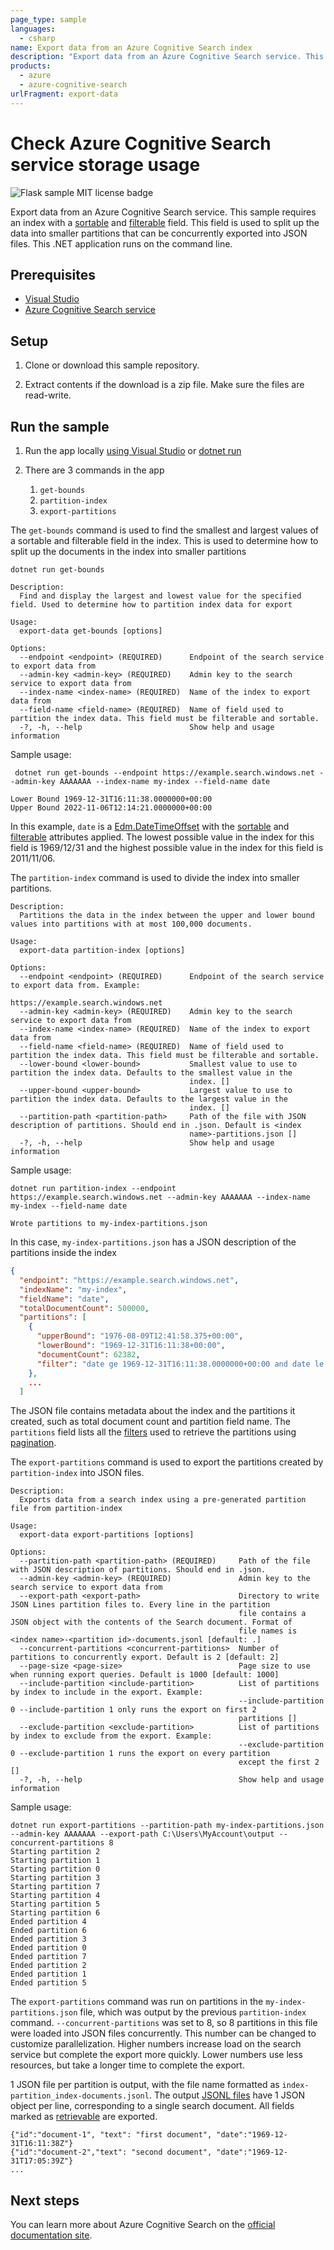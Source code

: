 ```yaml
---
page_type: sample
languages:
  - csharp
name: Export data from an Azure Cognitive Search index
description: "Export data from an Azure Cognitive Search service. This example builds a C# Console Application using the Azure Cognitive Search .NET SDK."
products:
  - azure
  - azure-cognitive-search
urlFragment: export-data
---
```


# Check Azure Cognitive Search service storage usage

![Flask sample MIT license badge](https://img.shields.io/badge/license-MIT-green.svg)

Export data from an Azure Cognitive Search service. This sample requires an index with a [sortable](https://learn.microsoft.com/azure/search/search-pagination-page-layout#ordering-with-orderby) and [filterable](https://learn.microsoft.com/azure/search/search-filters) field. This field is used to split up the data into smaller partitions that can be concurrently exported into JSON files. This .NET application runs on the command line.

## Prerequisites

- [Visual Studio](https://visualstudio.microsoft.com/downloads/)
- [Azure Cognitive Search service](https://docs.microsoft.com/azure/search/search-create-service-portal)

## Setup

1. Clone or download this sample repository.

1. Extract contents if the download is a zip file. Make sure the files are read-write.

## Run the sample

1. Run the app locally [using Visual Studio](https://docs.microsoft.com/azure/azure-functions/functions-develop-local) or [dotnet run](https://learn.microsoft.com/dotnet/core/tools/dotnet-run)

1. There are 3 commands in the app
    1. `get-bounds`
    1. `partition-index`
    1. `export-partitions`

The `get-bounds` command is used to find the smallest and largest values of a sortable and filterable field in the index. This is used to determine how to split up the documents in the index into smaller partitions

```
dotnet run get-bounds

Description:
  Find and display the largest and lowest value for the specified field. Used to determine how to partition index data for export

Usage:
  export-data get-bounds [options]

Options:
  --endpoint <endpoint> (REQUIRED)      Endpoint of the search service to export data from
  --admin-key <admin-key> (REQUIRED)    Admin key to the search service to export data from
  --index-name <index-name> (REQUIRED)  Name of the index to export data from
  --field-name <field-name> (REQUIRED)  Name of field used to partition the index data. This field must be filterable and sortable.
  -?, -h, --help                        Show help and usage information
```

Sample usage:

```
 dotnet run get-bounds --endpoint https://example.search.windows.net --admin-key AAAAAAA --index-name my-index --field-name date

Lower Bound 1969-12-31T16:11:38.0000000+00:00
Upper Bound 2022-11-06T12:14:21.0000000+00:00
```

In this example, `date` is a [Edm.DateTimeOffset](https://learn.microsoft.com/rest/api/searchservice/supported-data-types) with the [sortable](https://learn.microsoft.com/azure/search/search-pagination-page-layout#ordering-with-orderby) and [filterable](https://learn.microsoft.com/azure/search/search-filters) attributes applied. The lowest possible value in the index for this field is 1969/12/31 and the highest possible value in the index for this field is 2011/11/06.

The `partition-index` command is used to divide the index into smaller partitions.

```
Description:
  Partitions the data in the index between the upper and lower bound values into partitions with at most 100,000 documents.

Usage:
  export-data partition-index [options]

Options:
  --endpoint <endpoint> (REQUIRED)      Endpoint of the search service to export data from. Example:
                                        https://example.search.windows.net
  --admin-key <admin-key> (REQUIRED)    Admin key to the search service to export data from
  --index-name <index-name> (REQUIRED)  Name of the index to export data from
  --field-name <field-name> (REQUIRED)  Name of field used to partition the index data. This field must be filterable and sortable.
  --lower-bound <lower-bound>           Smallest value to use to partition the index data. Defaults to the smallest value in the
                                        index. []
  --upper-bound <upper-bound>           Largest value to use to partition the index data. Defaults to the largest value in the
                                        index. []
  --partition-path <partition-path>     Path of the file with JSON description of partitions. Should end in .json. Default is <index
                                        name>-partitions.json []
  -?, -h, --help                        Show help and usage information
```

Sample usage:

```
dotnet run partition-index --endpoint https://example.search.windows.net --admin-key AAAAAAA --index-name my-index --field-name date

Wrote partitions to my-index-partitions.json
```

In this case, `my-index-partitions.json` has a JSON description of the partitions inside the index

```json
{
  "endpoint": "https://example.search.windows.net",
  "indexName": "my-index",
  "fieldName": "date",
  "totalDocumentCount": 500000,
  "partitions": [
    {
      "upperBound": "1976-08-09T12:41:58.375+00:00",
      "lowerBound": "1969-12-31T16:11:38+00:00",
      "documentCount": 62382,
      "filter": "date ge 1969-12-31T16:11:38.0000000+00:00 and date le 1976-08-09T12:41:58.3750000+00:00"
    },
    ...
  ]
```

The JSON file contains metadata about the index and the partitions it created, such as total document count and partition field name. The `partitions` field lists all the [filters](https://learn.microsoft.com/azure/search/search-filters) used to retrieve the partitions using [pagination](https://learn.microsoft.com/azure/search/search-pagination-page-layout#paging-results).

The `export-partitions` command is used to export the partitions created by `partition-index` into JSON files.
```
Description:
  Exports data from a search index using a pre-generated partition file from partition-index

Usage:
  export-data export-partitions [options]

Options:
  --partition-path <partition-path> (REQUIRED)     Path of the file with JSON description of partitions. Should end in .json.
  --admin-key <admin-key> (REQUIRED)               Admin key to the search service to export data from
  --export-path <export-path>                      Directory to write JSON Lines partition files to. Every line in the partition
                                                   file contains a JSON object with the contents of the Search document. Format of
                                                   file names is <index name>-<partition id>-documents.jsonl [default: .]
  --concurrent-partitions <concurrent-partitions>  Number of partitions to concurrently export. Default is 2 [default: 2]
  --page-size <page-size>                          Page size to use when running export queries. Default is 1000 [default: 1000]
  --include-partition <include-partition>          List of partitions by index to include in the export. Example:
                                                   --include-partition 0 --include-partition 1 only runs the export on first 2
                                                   partitions []
  --exclude-partition <exclude-partition>          List of partitions by index to exclude from the export. Example:
                                                   --exclude-partition 0 --exclude-partition 1 runs the export on every partition
                                                   except the first 2 []
  -?, -h, --help                                   Show help and usage information
```

Sample usage:
```
dotnet run export-partitions --partition-path my-index-partitions.json --admin-key AAAAAAA --export-path C:\Users\MyAccount\output --concurrent-partitions 8
Starting partition 2
Starting partition 1
Starting partition 0
Starting partition 3
Starting partition 7
Starting partition 4
Starting partition 5
Starting partition 6
Ended partition 4
Ended partition 6
Ended partition 3
Ended partition 0
Ended partition 7
Ended partition 2
Ended partition 1
Ended partition 5
```

The `export-partitions` command was run on partitions in the `my-index-partitions.json` file, which was output by the previous `partition-index` command. `--concurrent-partitions` was set to 8, so 8 partitions in this file were loaded into JSON files concurrently. This number can be changed to customize parallelization. Higher numbers increase load on the search service but complete the export more quickly. Lower numbers use less resources, but take a longer time to complete the export.

1 JSON file per partition is output, with the file name formatted as `index-partition_index-documents.jsonl`. The output [JSONL files](https://jsonlines.org/) have 1 JSON object per line, corresponding to a single search document. All fields marked as [retrievable](https://learn.microsoft.com/azure/search/search-query-simple-examples) are exported.
```
{"id":"document-1", "text": "first document", "date":"1969-12-31T16:11:38Z"}
{"id":"document-2","text": "second document", "date":"1969-12-31T17:05:39Z"}
...
```

## Next steps

You can learn more about Azure Cognitive Search on the [official documentation site](https://docs.microsoft.com/azure/search).
